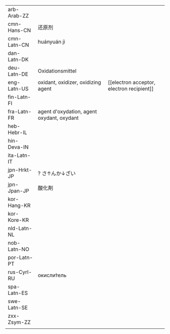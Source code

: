 | | | |
|-|-|-|
| arb-Arab-ZZ |  |  |
| cmn-Hans-CN | 还原剂 |  |
| cmn-Latn-CN | huányuán jì |  |
| dan-Latn-DK |  |  |
| deu-Latn-DE | Oxidationsmittel |  |
| eng-Latn-US | oxidant, oxidizer, oxidizing agent | [[electron acceptor, electron recipient]] |
| fin-Latn-FI |  |  |
| fra-Latn-FR | agent d'oxydation, agent oxydant, oxydant |  |
| heb-Hebr-IL |  |  |
| hin-Deva-IN |  |  |
| ita-Latn-IT |  |  |
| jpn-Hrkt-JP | ? さ↑んか↓ざい |  |
| jpn-Jpan-JP | 酸化剤 |  |
| kor-Hang-KR |  |  |
| kor-Kore-KR |  |  |
| nld-Latn-NL |  |  |
| nob-Latn-NO |  |  |
| por-Latn-PT |  |  |
| rus-Cyrl-RU | окисли́тель |  |
| spa-Latn-ES |  |  |
| swe-Latn-SE |  |  |
| zxx-Zsym-ZZ |  |  |
|  |  |  |
